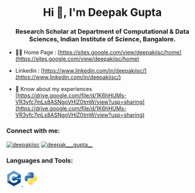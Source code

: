 <h1 align="center">Hi 👋, I'm Deepak Gupta</h1>
<h3 align="center">Research Scholar at Department of Computational & Data Sciences, Indian Institute of Science, Bangalore.</h3>

- 👨‍💻  Home Page : [https://sites.google.com/view/deepakiisc/home](https://sites.google.com/view/deepakiisc/home)

- Linkedin : [https://www.linkedin.com/in/deepakiisc/](https://www.linkedin.com/in/deepakiisc/)

- 📄 Know about my experiences [https://drive.google.com/file/d/1K6hHUMs-VR3yfc7mLs8ASNgoVHlZ0tmW/view?usp=sharing](https://drive.google.com/file/d/1K6hHUMs-VR3yfc7mLs8ASNgoVHlZ0tmW/view?usp=sharing)

<h3 align="left">Connect with me:</h3>
<p align="left">
<a href="https://linkedin.com/in/deepakiisc" target="blank"><img align="center" src="https://raw.githubusercontent.com/rahuldkjain/github-profile-readme-generator/master/src/images/icons/Social/linked-in-alt.svg" alt="deepakiisc" height="30" width="40" /></a>
<a href="https://instagram.com/deepak___gupta__" target="blank"><img align="center" src="https://raw.githubusercontent.com/rahuldkjain/github-profile-readme-generator/master/src/images/icons/Social/instagram.svg" alt="deepak___gupta__" height="30" width="40" /></a>
</p>

<h3 align="left">Languages and Tools:</h3>
<p align="left"> <a href="https://www.w3schools.com/cpp/" target="_blank" rel="noreferrer"> <img src="https://raw.githubusercontent.com/devicons/devicon/master/icons/cplusplus/cplusplus-original.svg" alt="cplusplus" width="40" height="40"/> </a> <a href="https://www.python.org" target="_blank" rel="noreferrer"> <img src="https://raw.githubusercontent.com/devicons/devicon/master/icons/python/python-original.svg" alt="python" width="40" height="40"/> </a> </p>
